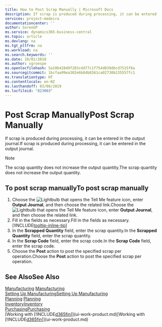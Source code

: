 ```yaml
---
title: How to Post Scrap Manually | Microsoft Docs
description: If scrap is produced during processing, it can be entered in the output journal. Note that the scrap quantity does not increase the output quantity.
services: project-madeira
documentationcenter: ''
author: SorenGP
ms.service: dynamics365-business-central
ms.topic: article
ms.devlang: na
ms.tgt_pltfrm: na
ms.workload: na
ms.search.keywords: ''
ms.date: 10/01/2018
ms.author: sgroespe
ms.openlocfilehash: 5a10b42849f283cdd77c1f754d039dbcd7515f8a
ms.sourcegitcommit: 1bcfaa99ea302e6b84b8361ca02730b135557fc1
ms.translationtype: HT
ms.contentlocale: en-NZ
ms.lasthandoff: 03/08/2019
ms.locfileid: "823003"
---
```

# <a name="post-scrap-manually"></a><span data-ttu-id="8b16e-104">Post Scrap Manually</span><span class="sxs-lookup"><span data-stu-id="8b16e-104">Post Scrap Manually</span></span>
<span data-ttu-id="8b16e-105">If scrap is produced during processing, it can be entered in the output journal.</span><span class="sxs-lookup"><span data-stu-id="8b16e-105">If scrap is produced during processing, it can be entered in the output journal.</span></span> 

> [!NOTE]
> <span data-ttu-id="8b16e-106">The scrap quantity does not increase the output quantity.</span><span class="sxs-lookup"><span data-stu-id="8b16e-106">The scrap quantity does not increase the output quantity.</span></span>  

## <a name="to-post-scrap-manually"></a><span data-ttu-id="8b16e-107">To post scrap manually</span><span class="sxs-lookup"><span data-stu-id="8b16e-107">To post scrap manually</span></span>  
1. <span data-ttu-id="8b16e-108">Choose the ![Lightbulb that opens the Tell Me feature](media/ui-search/search_small.png "Tell me what you want to do") icon, enter **Output Journal**, and then choose the related link.</span><span class="sxs-lookup"><span data-stu-id="8b16e-108">Choose the ![Lightbulb that opens the Tell Me feature](media/ui-search/search_small.png "Tell me what you want to do") icon, enter **Output Journal**, and then choose the related link.</span></span>  
2. <span data-ttu-id="8b16e-109">Fill in the fields as necessary.</span><span class="sxs-lookup"><span data-stu-id="8b16e-109">Fill in the fields as necessary.</span></span> [!INCLUDE[tooltip-inline-tip](includes/tooltip-inline-tip_md.md)]  
3. <span data-ttu-id="8b16e-110">In the **Scrapped Quantity** field, enter the scrap quantity.</span><span class="sxs-lookup"><span data-stu-id="8b16e-110">In the **Scrapped Quantity** field, enter the scrap quantity.</span></span>  
4. <span data-ttu-id="8b16e-111">In the **Scrap Code** field, enter the scrap code.</span><span class="sxs-lookup"><span data-stu-id="8b16e-111">In the **Scrap Code** field, enter the scrap code.</span></span>  
5. <span data-ttu-id="8b16e-112">Choose the **Post** action to post the specified scrap per operation.</span><span class="sxs-lookup"><span data-stu-id="8b16e-112">Choose the **Post** action to post the specified scrap per operation.</span></span>  

## <a name="see-also"></a><span data-ttu-id="8b16e-113">See Also</span><span class="sxs-lookup"><span data-stu-id="8b16e-113">See Also</span></span>  
<span data-ttu-id="8b16e-114">[Manufacturing](production-manage-manufacturing.md)  </span><span class="sxs-lookup"><span data-stu-id="8b16e-114">[Manufacturing](production-manage-manufacturing.md)  </span></span>  
[<span data-ttu-id="8b16e-115">Setting Up Manufacturing</span><span class="sxs-lookup"><span data-stu-id="8b16e-115">Setting Up Manufacturing</span></span>](production-configure-production-processes.md)  
<span data-ttu-id="8b16e-116">[Planning](production-planning.md)    </span><span class="sxs-lookup"><span data-stu-id="8b16e-116">[Planning](production-planning.md)    </span></span>  
[<span data-ttu-id="8b16e-117">Inventory</span><span class="sxs-lookup"><span data-stu-id="8b16e-117">Inventory</span></span>](inventory-manage-inventory.md)  
[<span data-ttu-id="8b16e-118">Purchasing</span><span class="sxs-lookup"><span data-stu-id="8b16e-118">Purchasing</span></span>](purchasing-manage-purchasing.md)  
<span data-ttu-id="8b16e-119">[Working with [!INCLUDE[d365fin](includes/d365fin_md.md)]](ui-work-product.md)</span><span class="sxs-lookup"><span data-stu-id="8b16e-119">[Working with [!INCLUDE[d365fin](includes/d365fin_md.md)]](ui-work-product.md)</span></span>
